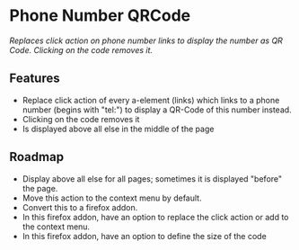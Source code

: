 # Phone Number QRCode
_Replaces click action on phone number links to display the number as QR Code. Clicking on the code removes it._

## Features
* Replace click action of every a-element (links) which links to
a phone number (begins with "tel:") to display a QR-Code of this number instead.
* Clicking on the code removes it
* Is displayed above all else in the middle of the page

## Roadmap
* Display above all else for all pages; sometimes it is displayed "before"
the page.
* Move this action to the context menu by default.
* Convert this to a firefox addon.
* In this firefox addon, have an option to replace the click action or add to
the context menu.
* In this firefox addon, have an option to define the size of the code

